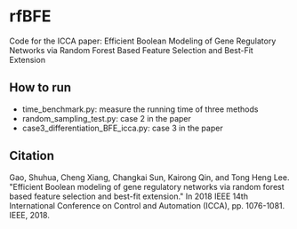 # rfBFE

Code for the ICCA paper:
Efficient Boolean Modeling of Gene Regulatory Networks via Random Forest Based Feature Selection and Best-Fit Extension

## How to run
- time_benchmark.py: measure the running time of three methods
- random_sampling_test.py: case 2 in the paper
- case3_differentiation_BFE_icca.py: case 3 in the paper

## Citation
Gao, Shuhua, Cheng Xiang, Changkai Sun, Kairong Qin, and Tong Heng Lee. "Efficient Boolean modeling of gene regulatory networks via random forest based feature selection and best-fit extension." In 2018 IEEE 14th International Conference on Control and Automation (ICCA), pp. 1076-1081. IEEE, 2018.
